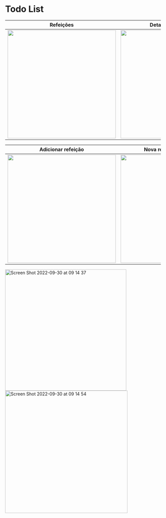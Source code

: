 # Todo List

|Refeições|Detalhes da refeição
|:---------:|:---------:|
|<img src="" width="350">|<img src="" width="350">|



|Adicionar refeição|Nova refeição adicionada
|:---------:|:---------:|
|<img src="" width="350">|<img src="https://user-images.githubusercontent.com/44789105/193267297-21aef3d3-7556-4473-9838-39749a304e12.png" width="350">|


<img width="392" alt="Screen Shot 2022-09-30 at 09 14 37" src="">
<img width="396" alt="Screen Shot 2022-09-30 at 09 14 54" src="">
